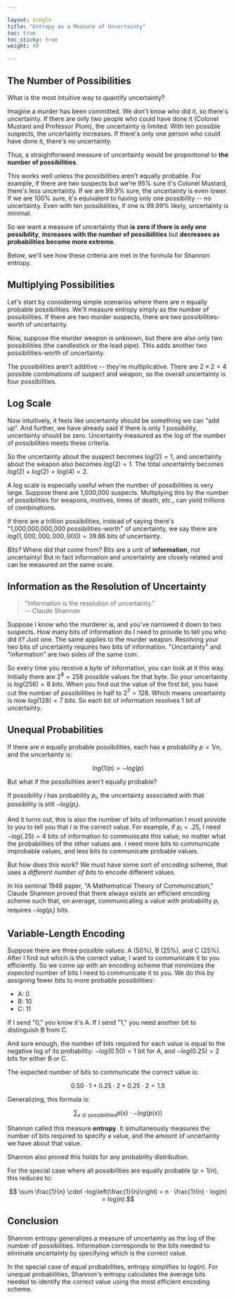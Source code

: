 ```yaml
---

layout: single  
title: "Entropy as a Measure of Uncertainty"  
toc: true  
toc_sticky: true  
weight: 49  

---
```


## The Number of Possibilities

What is the most intuitive way to quantify uncertainty?  

Imagine a murder has been committed. We don't know who did it, so there's uncertainty. If there are only two people who could have done it (Colonel Mustard and Professor Plum), the uncertainty is limited. With ten possible suspects, the uncertainty increases. If there's only one person who could have done it, there's no uncertainty.  

Thus, a straightforward measure of uncertainty would be proportional to **the number of possibilities**.  

This works well unless the possibilities aren't equally probable. For example, if there are two suspects but we're 95% sure it's Colonel Mustard, there's less uncertainty. If we are 99.9% sure, the uncertainty is even lower. If we are 100% sure, it's equivalent to having only one possibility -- no uncertainty. Even with ten possibilities, if one is 99.99% likely, uncertainty is minimal.  

So we want a measure of uncertainty that **is zero if there is only one possibility**, **increases with the number of possibilities** but **decreases as probabilities become more extreme**. 

Below, we'll see how these criteria are met in the formula for Shannon entropy.  

## Multiplying Possibilities

Let's start by considering simple scenarios where there are $n$ equally probable possibilities. We'll measure entropy simply as the number of possibilities. If there are two murder suspects, there are two possibilities-worth of uncertainty. 

Now, suppose the murder weapon is unknown, but there are also only two possibilities (the candlestick or the lead pipe). This adds another two possibilities-worth of uncertainty.  

The possibilities aren't additive -- they're multiplicative. There are $2 \times 2 = 4$ possible combinations of suspect and weapon, so the overall uncertainty is four possibilities.  

## Log Scale

Now intuitively, it feels like uncertainty should be something we can "add up". And further, we have already said if there is only 1 possibility, uncertainty should be zero. Uncertainty measured as the log of the number of possibilities meets these criteria.

So the uncertainty about the suspect becomes $log(2) = 1$, and uncertainty about the weapon also becomes $log(2) = 1$. The total uncertainty becomes $log(2) + log(2) = log(4) = 2$.

A log scale is especially useful when the number of possibilities is very large. Suppose there are 1,000,000 suspects. Multiplying this by the number of possibilities for weapons, motives, times of death, etc., can yield trillions of combinations.  

If there are a trillion possibilities, instead of saying there's "1,000,000,000,000 possibilities-worth" of uncertainty, we say there are $log(1,000,000,000,000) = 39.86$ bits of uncertainty.  

*Bits?* Where did that come from? Bits are a unit of **information**, not uncertainty! But in fact information and uncertainty are closely related and can be measured on the same scale.

## Information as the Resolution of Uncertainty

> "Information is the resolution of uncertainty."  
> -- Claude Shannon  

Suppose I know who the murderer is, and you've narrowed it down to two suspects. How many bits of information do I need to provide to tell you who did it? Just one. The same applies to the murder weapon. Resolving your two bits of uncertainty requires two bits of information.  "Uncertainty" and "information" are two sides of the same coin. 

So every time you receive a byte of information, you can look at it this way. Initially there are $2^8 = 256$ possible values for that byte. So your uncertainty is $log(256) = 8~bits$. When you find out the value of the first bit, you have cut the number of possibilities in half to $2^7 = 128$. Which means uncertainty is now $log(128) = 7~bits$. So each bit of information resolves 1 bit of uncertainty. 

## Unequal Probabilities

If there are $n$ equally probable possibilities, each has a probability $p = 1/n$, and the uncertainty is:  

$$
log(1/p) = -log(p)
$$

But what if the possibilities aren't equally probable?

If possibility $i$ has probability $p_i$, the uncertainty associated with that possibility is still $-log(p_i)$. 

And it turns out, this is also the number of bits of information I must provide to you to tell you that $i$ is the correct value. For example, if $p_i=.25$, I need $-log(.25) = 4$ bits of information to communicate this value, no matter what the probabilities of the other values are. I need more bits to communicate improbable values, and less bits to communicate probable values. 

But how does this work? We must have some sort of *encoding* scheme, that uses a *different number of bits* to encode different values.

In his seminal 1948 paper, "A Mathematical Theory of Communication," Claude Shannon proved that there always exists an efficient encoding scheme such that, on average, communicating a value with probability $p_i$ requires $-log(p_i)$ bits.

## Variable-Length Encoding

Suppose there are three possible values: A (50%), B (25%), and C (25%). After I find out which is the correct value, I want to communicate it to you efficiently. So we come up with an encoding scheme that minimizes the *expected* number of bits I need to communicate it to you. We do this by assigning fewer bits to more probable possibilities:  

- A: 0  
- B: 10  
- C: 11  

If I send "0," you know it's A. If I send "1," you need another bit to distinguish B from C.

And sure enough, the number of bits required for each value is equal to the negative log of its probability: $-log(0.50) = 1$ bit for A, and $-log(0.25) = 2$ bits for either B or C.

The expected number of bits to communicate the correct value is:  

$$
0.50 \cdot 1 + 0.25 \cdot 2 + 0.25 \cdot 2 = 1.5
$$

Generalizing, this formula is:  

$$
\sum_{x \in \text{possibilities}} p(x) \cdot -log(p(x))
$$

Shannon called this measure **entropy**. It simultaneously measures the number of bits required to specify a value, and the amount of uncertainty we have about that value.

Shannon also proved this holds for any probability distribution.  

For the special case where all possibilities are equally probable ($p = 1/n$), this reduces to:  

$$
\sum \frac{1}{n} \cdot -log\left(\frac{1}{n}\right) = n ⋅ \frac{1}{n} ⋅ log(n) = log(n)
$$

## Conclusion

Shannon entropy generalizes a measure of uncertainty as the log of the number of possibilities. Information corresponds to the bits needed to eliminate uncertainty by specifying which is the correct value.  

In the special case of equal probabilities, entropy simplifies to $log(n)$. For unequal probabilities, Shannon's entropy calculates the average bits needed to identify the correct value using the most efficient encoding scheme.  
